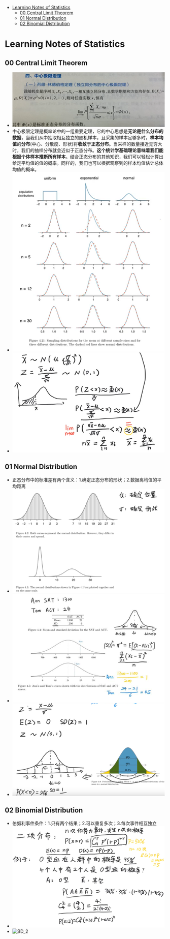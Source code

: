 <!-- TOC -->

- [Learning Notes of Statistics](#learning-notes-of-statistics)
  - [00 Central Limit Theorem](#00-central-limit-theorem)
  - [01 Normal Distribution](#01-normal-distribution)
  - [02 Binomial Distribution](#02-binomial-distribution)

<!-- /TOC -->

# Learning Notes of Statistics

## 00 Central Limit Theorem
- ![CLT_1](images/CLT_1.png)
- 中心极限定理是概率论中的一组重要定理，它的中心思想是**无论是什么分布的数据**，当我们从中抽取相互独立的随机样本，且采集的样本足够多时，**样本均值**的**分布**(中心、分散度、形状)将**收敛于正态分布**。当采样的数量接近无穷大时，我们的抽样分布就会近似于正态分布。**这个统计学基础理论意味着我们能根据个体样本推断所有样本**。结合正态分布的其他知识，我们可以轻松计算出给定平均值的值的概率。同样的，我们也可以根据观察到的样本均值估计总体均值的概率。
- ![CLT_2](images/CLT_2.png)
- ![CLT_3](images/CLT_3.png)


## 01 Normal Distribution
- 正态分布中的标准差有两个含义：1.确定正态分布的形状；2.数据离均值的平均距离
- ![ND_1](./images/ND_1.png)
- ![ND_2](./images/ND_2.png)
- ![ND_3](./images/ND_3.png)


## 02 Binomial Distribution
- 伯努利事件条件：1.只有两个结果；2.可以重复多次；3.每次事件相互独立
- ![BD_1](images/BN_1.png)
- ![BD_2](images/BN_3.png)

